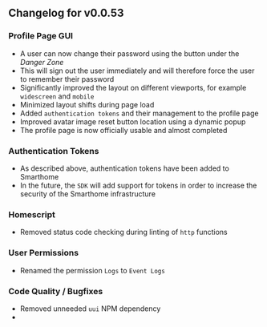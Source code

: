 ## Changelog for v0.0.53

### Profile Page GUI
- A user can now change their password using the button under the *Danger Zone*
- This will sign out the user immediately and will therefore force the user to remember their password
- Significantly improved the layout on different viewports, for example `widescreen` and `mobile`
- Minimized layout shifts during page load
- Added `authentication tokens` and their management to the profile page
- Improved avatar image reset button location using a dynamic popup
- The profile page is now officially usable and almost completed

### Authentication Tokens
- As described above, authentication tokens have been added to Smarthome
- In the future, the `SDK` will add support for tokens in order to increase the security of the Smarthome infrastructure

### Homescript
- Removed status code checking during linting of `http` functions

### User Permissions
- Renamed the permission `Logs` to `Event Logs`

### Code Quality / Bugfixes
- Removed unneeded `uui` NPM dependency
- 

